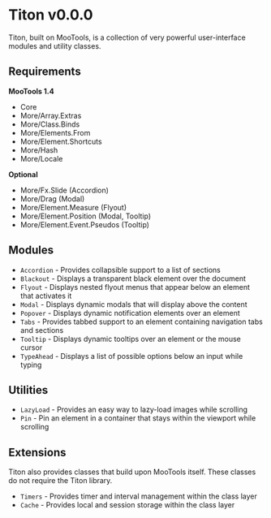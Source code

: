 # Titon v0.0.0 #

Titon, built on MooTools, is a collection of very powerful user-interface modules and utility classes.

## Requirements ##

**MooTools 1.4**
* Core
* More/Array.Extras
* More/Class.Binds
* More/Elements.From
* More/Element.Shortcuts
* More/Hash
* More/Locale

**Optional**
* More/Fx.Slide (Accordion)
* More/Drag (Modal)
* More/Element.Measure (Flyout)
* More/Element.Position (Modal, Tooltip)
* More/Element.Event.Pseudos (Tooltip)

## Modules ##

* `Accordion` - Provides collapsible support to a list of sections
* `Blackout` - Displays a transparent black element over the document
* `Flyout` - Displays nested flyout menus that appear below an element that activates it
* `Modal` - Displays dynamic modals that will display above the content
* `Popover` - Displays dynamic notification elements over an element
* `Tabs` - Provides tabbed support to an element containing navigation tabs and sections
* `Tooltip` - Displays dynamic tooltips over an element or the mouse cursor
* `TypeAhead` - Displays a list of possible options below an input while typing

## Utilities ##

* `LazyLoad` - Provides an easy way to lazy-load images while scrolling
* `Pin` - Pin an element in a container that stays within the viewport while scrolling

## Extensions ##

Titon also provides classes that build upon MooTools itself. These classes do not require the Titon library.

* `Timers` - Provides timer and interval management within the class layer
* `Cache` - Provides local and session storage within the class layer